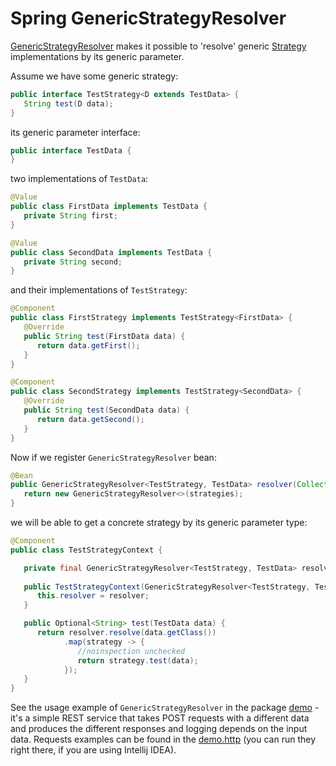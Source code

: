 # Spring GenericStrategyResolver

[GenericStrategyResolver][4] makes it possible to 'resolve' generic [Strategy][1] implementations by its generic parameter.

Assume we have some generic strategy:

```java
public interface TestStrategy<D extends TestData> {
   String test(D data);
}
``` 
its generic parameter interface:
```java
public interface TestData {
}
``` 
two implementations of `TestData`:
```java
@Value
public class FirstData implements TestData {
   private String first;
}

@Value
public class SecondData implements TestData {
   private String second;
}
```
and their implementations of `TestStrategy`:
```java
@Component
public class FirstStrategy implements TestStrategy<FirstData> {
   @Override
   public String test(FirstData data) {
      return data.getFirst();
   }
}

@Component
public class SecondStrategy implements TestStrategy<SecondData> {
   @Override
   public String test(SecondData data) {
      return data.getSecond();
   }
}
```
Now if we register `GenericStrategyResolver` bean:
```java
@Bean
public GenericStrategyResolver<TestStrategy, TestData> resolver(Collection<TestStrategy> strategies) {
   return new GenericStrategyResolver<>(strategies);
}
```
we will be able to get a concrete strategy by its generic parameter type:
```java
@Component
public class TestStrategyContext {

   private final GenericStrategyResolver<TestStrategy, TestData> resolver;
 
   public TestStrategyContext(GenericStrategyResolver<TestStrategy, TestData> resolver) {
      this.resolver = resolver;  
   }

   public Optional<String> test(TestData data) {
      return resolver.resolve(data.getClass())
            .map(strategy -> {
               //noinspection unchecked
               return strategy.test(data);
            });
   }
}
```

See the usage example of `GenericStrategyResolver` in the package [demo][2] - it's a simple
REST service that takes POST requests with a different data and produces the different responses
and logging depends on the input data. Requests examples can be found in the [demo.http][3] 
(you can run they right there, if you are using Intellij IDEA).   

[1]: https://en.wikipedia.org/wiki/Strategy_pattern
[2]: src/main/java/io/github/cepr0/demo
[3]: demo.http
[4]: src/main/java/io/github/cepr0/resolver/GenericStrategyResolver.java